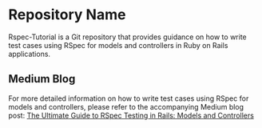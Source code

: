 # Repository Name
Rspec-Tutorial is a Git repository that provides guidance on how to write test cases using RSpec for models and controllers in Ruby on Rails applications.

## Medium Blog
For more detailed information on how to write test cases using RSpec for models and controllers, please refer to the accompanying Medium blog post: [The Ultimate Guide to RSpec Testing in Rails: Models and Controllers](https://medium.com/p/3acd2a67f3cd)
